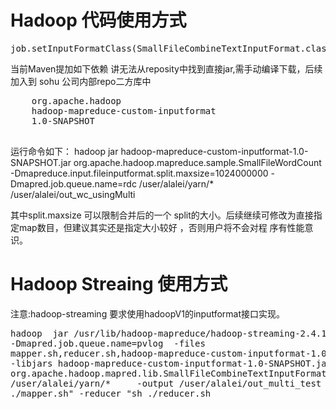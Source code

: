 # Hadoop 代码使用方式

<pre>
job.setInputFormatClass(SmallFileCombineTextInputFormat.class);
</pre>

当前Maven提加如下依赖 讲无法从reposity中找到直接jar,需手动编译下载，后续加入到
sohu 公司内部repo二方库中
<pre>
    <groupId>org.apache.hadoop</groupId>
    <artifactId>hadoop-mapreduce-custom-inputformat</artifactId>
    <version>1.0-SNAPSHOT</version>
 </pre>

 运行命令如下：
 hadoop jar hadoop-mapreduce-custom-inputformat-1.0-SNAPSHOT.jar
 org.apache.hadoop.mapreduce.sample.SmallFileWordCount
 -Dmapreduce.input.fileinputformat.split.maxsize=1024000000
 -Dmapred.job.queue.name=rdc /user/alalei/yarn/* /user/alalei/out_wc_usingMulti
                                                 
其中split.maxsize 可以限制合并后的一个
split的大小。后续继续可修改为直接指定map数目，但建议其实还是指定大小较好 ，否则用户将不会对程
 序有性能意识。

# Hadoop Streaing 使用方式

注意:hadoop-streaming 要求使用hadoopV1的inputformat接口实现。
<pre>
hadoop  jar /usr/lib/hadoop-mapreduce/hadoop-streaming-2.4.1.jar
-Dmapred.job.queue.name=pvlog  -files
mapper.sh,reducer.sh,hadoop-mapreduce-custom-inputformat-1.0-SNAPSHOT.jar
-libjars hadoop-mapreduce-custom-inputformat-1.0-SNAPSHOT.jar -inputformat
org.apache.hadoop.mapred.lib.SmallFileCombineTextInputFormat  -input
/user/alalei/yarn/*     -output /user/alalei/out_multi_test     -mapper "sh
./mapper.sh" -reducer "sh ./reducer.sh
</pre>

